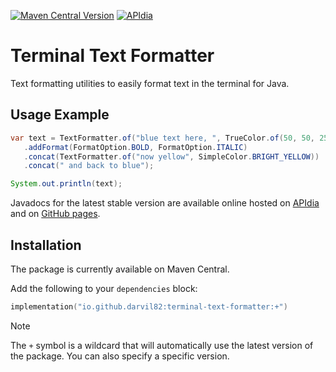 [![Maven Central Version](https://img.shields.io/maven-central/v/io.github.darvil82/terminal-text-formatter)](https://central.sonatype.com/artifact/io.github.darvil82/terminal-text-formatter)
[![APIdia](https://apidia.net/mvn/io.github.darvil82/terminal-text-formatter/badge.svg)](https://apidia.net/mvn/io.github.darvil82/terminal-text-formatter)

 # Terminal Text Formatter

Text formatting utilities to easily format text in the terminal for Java.


## Usage Example

```java
var text = TextFormatter.of("blue text here, ", TrueColor.of(50, 50, 255))
   .addFormat(FormatOption.BOLD, FormatOption.ITALIC)
   .concat(TextFormatter.of("now yellow", SimpleColor.BRIGHT_YELLOW))
   .concat(" and back to blue");

System.out.println(text);
```

Javadocs for the latest stable version are available online hosted on [APIdia](https://apidia.net/mvn/io.github.darvil82/terminal-text-formatter)
and on [GitHub pages](https://darvil82.github.io/java-terminal-text-formatter).


## Installation

The package is currently available on Maven Central.

Add the following to your `dependencies` block:
```kotlin
implementation("io.github.darvil82:terminal-text-formatter:+")
```

> [!NOTE]
> The `+` symbol is a wildcard that will automatically use the latest version of the package.
> You can also specify a specific version.
